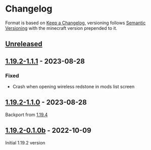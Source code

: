 # Changelog
Format is based on [Keep a Changelog](https://keepachangelog.com/en/1.1.0/),
versioning follows [Semantic Versioning](https://semver.org/spec/v2.0.0.html)
with the minecraft version prepended to it.

## [Unreleased]

## [1.19.2-1.1.1] - 2023-08-28

### Fixed
- Crash when opening wireless redstone in mods list screen

## [1.19.2-1.1.0] - 2023-08-28
Backport from [1.19.4](https://github.com/Razzokk/WirelessRedstone/commit/244532eb585a92da513cbee90e0c0a0149a08721)

## [1.19.2-0.1.0b] - 2022-10-09
Initial 1.19.2 version

[Unreleased]: https://github.com/Razzokk/WirelessRedstone/compare/release/1.19.2-1.1.1...HEAD
[1.19.2-1.1.0]: https://github.com/Razzokk/WirelessRedstone/compare/release/1.19.2-0.1.0b...release/1.19.2-1.1.0
[1.19.2-0.1.0b]: https://github.com/Razzokk/WirelessRedstone/commits/release/1.19.2-0.1.0b
[1.19.2-1.1.1]: https://github.com/Razzokk/WirelessRedstone/compare/release/1.19.2-1.1.0...release/1.19.2-1.1.1
